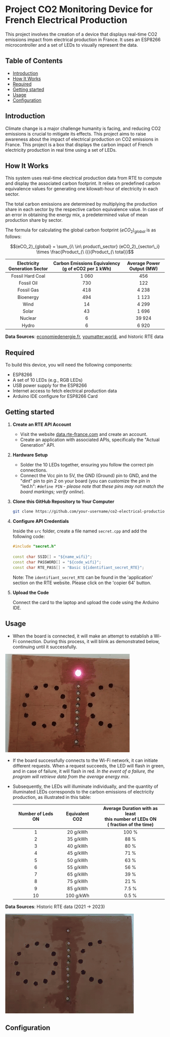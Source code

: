 # Project CO2 Monitoring Device for French Electrical Production

This project involves the creation of a device that displays real-time CO2 emissions impact from electrical production in France. It uses an ESP8266 microcontroller and a set of LEDs to visually represent the data.

## Table of Contents

- [Introduction](#introduction)
- [How It Works](#how-it-works)
- [Required](#required)
- [Getting started](#getting-started)
- [Usage](#usage)
- [Configuration](#configuration)

## Introduction

Climate change is a major challenge humanity is facing, and reducing CO2 emissions is crucial to mitigate its effects. This project aims to raise awareness about the impact of electrical production on CO2 emissions in France.
This project is a box that displays the carbon impact of French electricity production in real time using a set of LEDs.

## How It Works

This system uses real-time electrical production data from RTE to compute and display the associated carbon footprint. It relies on predefined carbon equivalence values for generating one kilowatt-hour of electricity in each sector.

The total carbon emissions are determined by multiplying the production share in each sector by the respective carbon equivalence value. In case of an error in obtaining the energy mix, a predetermined value of mean production share by sector.

The formula for calculating the global carbon footprint $(eCO_2)_{global}$ is as follows:

$$(eCO_2)_{global} = \sum_{i\ \in\ product\_sector} (eCO_2)_{sector\_i} \times \frac{Product_{\ i}}{Product_{\ total}}$$

| Electricity Generation Sector | Carbon Emissions Equivalency (g of eCO2 per 1 kWh) | Average Power Output (MW) |
| :---------------------------: | :------------------------------------------------: | :-----------------------: |
|       Fossil Hard Coal        |                       1 060                        |            456            |
|          Fossil Oil           |                        730                         |            122            |
|          Fossil Gas           |                        418                         |           4 238           |
|           Bioenergy           |                        494                         |           1 123           |
|             Wind              |                         14                         |           4 299           |
|             Solar             |                         43                         |           1 696           |
|            Nuclear            |                         6                          |          39 924           |
|             Hydro             |                         6                          |           6 920           |

**Data Sources**: [economiedenergie.fr](https://www.economiedenergie.fr/les-emissions-de-co2-par-energie/), [youmatter.world](https://youmatter.world/fr/co2-kwh-electricite-france-mix-electrique/), and historic RTE data

## Required

To build this device, you will need the following components:

- ESP8266
- A set of 10 LEDs (e.g., RGB LEDs)
- USB power supply for the ESP8266
- Internet access to fetch electrical production data
- Arduino IDE configure for ESP8266 Card

## Getting started

1. **Create an RTE API Account**

   - Visit the website [data.rte-france.com](https://data.rte-france.com/) and create an account.
   - Create an application with associated APIs, specifically the "Actual Generation" API.

2. **Hardware Setup**

   - Solder the 10 LEDs together, ensuring you follow the correct pin connections.
   - Connect the Vcc pin to 5V, the GND (Ground) pin to GND, and the "dint" pin to pin 2 on your board (you can customize the pin in "led.h": `#define PIN` - _please note that these pins may not match the board markings; verify online_).

3. **Clone this GitHub Repository to Your Computer**

   ```bash
   git clone https://github.com/your-username/co2-electrical-production-france.git#CO2_EMISION_ELEC_PRODUCTION
   ```

4. **Configure API Credentials**

   Inside the `src` folder, create a file named `secret.cpp` and add the following code:

   ```cpp
   #include "secret.h"

   const char SSID[] = "${name_wifi}";
   const char PASSWORD[] = "${code_wifi}";
   const char RTE_PASS[] = "Basic ${identifiant_secret_RTE}";
   ```

   Note: The `identifiant_secret_RTE` can be found in the 'application' section on the RTE website. Please click on the 'copier 64' button.

5. **Upload the Code**

   Connect the card to the laptop and upload the code using the Arduino IDE.

## Usage

- When the board is connected, it will make an attempt to establish a Wi-Fi connection. During this process, it will blink as demonstrated below, continuing until it successfully.

![Wifi Wait](./gif/wait_wifi.gif)

- If the board successfully connects to the Wi-Fi network, it can initiate different requests. When a request succeeds, the LED will flash in green, and in case of failure, it will flash in red. _In the event of a failure, the program will retrieve data from the average energy mix_.

- Subsequently, the LEDs will illuminate individually, and the quantity of illuminated LEDs corresponds to the carbon emissions of electricity production, as illustrated in this table:

  | Number of Leds ON | Equivalent CO2 | Average Duration with as least </br> this number of LEDs ON</br> ( fraction of the time) |
  | :---------------: | :------------: | :--------------------------------------------------------------------------------------: |
  |         1         |    20 g/kWh    |                                          100 %                                           |
  |         2         |    35 g/kWh    |                                           88 %                                           |
  |         3         |    40 g/kWh    |                                           80 %                                           |
  |         4         |    45 g/kWh    |                                           71 %                                           |
  |         5         |    50 g/kWh    |                                           63 %                                           |
  |         6         |    55 g/kWh    |                                           56 %                                           |
  |         7         |    65 g/kWh    |                                           39 %                                           |
  |         8         |    75 g/kWh    |                                           21 %                                           |
  |         9         |    85 g/kWh    |                                          7.5 %                                           |
  |        10         |   100 g/kWh    |                                          0.5 %                                           |

**Data Sources**: Historic RTE data (2021 -> 2023)

![Show Result](./gif/show_result.gif)

## Configuration
